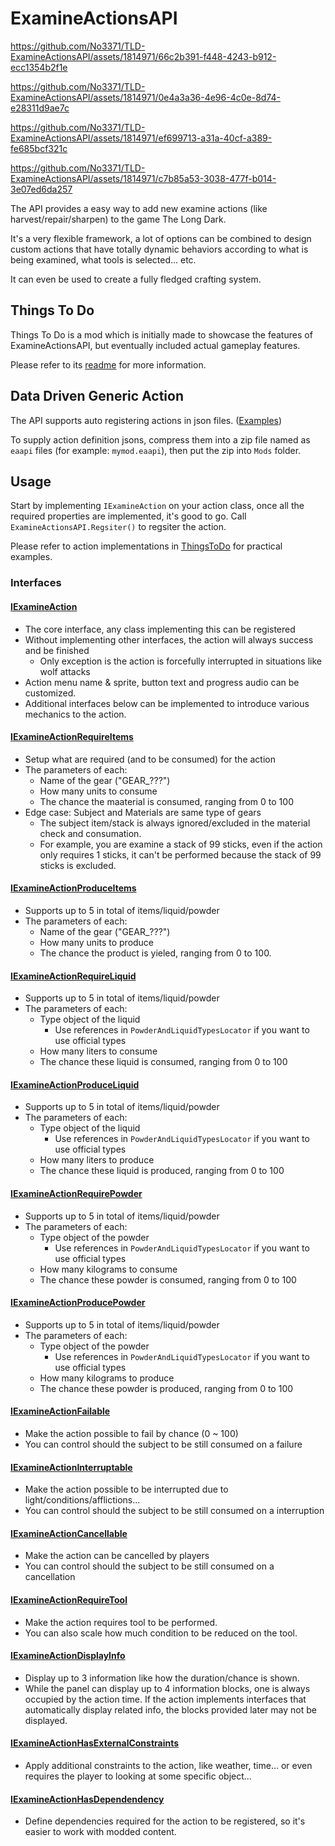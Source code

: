 # ExamineActionsAPI

https://github.com/No3371/TLD-ExamineActionsAPI/assets/1814971/66c2b391-f448-4243-b912-ecc1354b2f1e

https://github.com/No3371/TLD-ExamineActionsAPI/assets/1814971/0e4a3a36-4e96-4c0e-8d74-e28311d9ae7c

https://github.com/No3371/TLD-ExamineActionsAPI/assets/1814971/ef699713-a31a-40cf-a389-fe685bcf321c

https://github.com/No3371/TLD-ExamineActionsAPI/assets/1814971/c7b85a53-3038-477f-b014-3e07ed6da257

The API provides a easy way to add new examine actions (like harvest/repair/sharpen) to the game The Long Dark.

It's a very flexible framework, a lot of options can be combined to design custom actions that have totally dynamic behaviors according to what is being examined, what tools is selected... etc.

It can even be used to create a fully fledged crafting system.

## Things To Do

Things To Do is a mod which is initially made to showcase the features of ExamineActionsAPI, but eventually included actual gameplay features.

Please refer to its [readme](/demo/README.md) for more information.

## Data Driven Generic Action

The API supports auto registering actions in json files. ([Examples](/api/DataDrivenGenericAction//Examples))

To supply action definition jsons, compress them into a zip file named as `eaapi` files (for example: `mymod.eaapi`), then put the zip into `Mods` folder.

## Usage

Start by implementing `IExamineAction` on your action class, once all the required properties are implemented, it's good to go. Call  `ExamineActionsAPI.Regsiter()` to regsiter the action.

Please refer to action implementations in [ThingsToDo](/demo) for practical examples.

### Interfaces

#### [IExamineAction](api/Interfaces/IExamineAction.cs)

- The core interface, any class implementing this can be registered
- Without implementing other interfaces, the action will always success and be finished
    - Only exception is the action is forcefully interrupted in situations like wolf attacks
- Action menu name & sprite, button text and progress audio can be customized.
- Additional interfaces below can be implemented to introduce various mechanics to the action.

#### [IExamineActionRequireItems](api/Interfaces/IExamineActionRequireItems.cs)

- Setup what are required (and to be consumed) for the action
- The parameters of each:
    - Name of the gear ("GEAR_???")
    - How many units to consume
    - The chance the maaterial is consumed, ranging from 0 to 100
- Edge case: Subject and Materials are same type of gears
    - The subject item/stack is always ignored/excluded in the material check and consumation.
    - For example, you are examine a stack of 99 sticks, even if the action only requires 1 sticks, it can't be performed because the stack of 99 sticks is excluded.

#### [IExamineActionProduceItems](api/Interfaces/IExamineActionProduceItems.cs)

- Supports up to 5 in total of items/liquid/powder
- The parameters of each:
    - Name of the gear ("GEAR_???")
    - How many units to produce
    - The chance the product is yieled, ranging from 0 to 100.

#### [IExamineActionRequireLiquid](api/Interfaces/IExamineActionRequireLiquid.cs)

- Supports up to 5 in total of items/liquid/powder
- The parameters of each:
    - Type object of the liquid
        - Use references in `PowderAndLiquidTypesLocator` if you want to use official types
    - How many liters to consume
    - The chance these liquid is consumed, ranging from 0 to 100

#### [IExamineActionProduceLiquid](api/Interfaces/IExamineActionProduceLiquid.cs)

- Supports up to 5 in total of items/liquid/powder
- The parameters of each:
    - Type object of the liquid
        - Use references in `PowderAndLiquidTypesLocator` if you want to use official types
    - How many liters to produce
    - The chance these liquid is produced, ranging from 0 to 100
  
#### [IExamineActionRequirePowder](api/Interfaces/IExamineActionRequirePowder.cs)

- Supports up to 5 in total of items/liquid/powder
- The parameters of each:
    - Type object of the powder
        - Use references in `PowderAndLiquidTypesLocator` if you want to use official types
    - How many kilograms to consume
    - The chance these powder is consumed, ranging from 0 to 100

#### [IExamineActionProducePowder](api/Interfaces/IExamineActionProducePowder.cs)

- Supports up to 5 in total of items/liquid/powder
- The parameters of each:
    - Type object of the powder
        - Use references in `PowderAndLiquidTypesLocator` if you want to use official types
    - How many kilograms to produce
    - The chance these powder is produced, ranging from 0 to 100

#### [IExamineActionFailable](api/Interfaces/IExamineActionFailable.cs)

- Make the action possible to fail by chance (0 ~ 100)
- You can control should the subject to be still consumed on a failure

#### [IExamineActionInterruptable](api/Interfaces/IExamineActionInterruptable.cs)

- Make the action possible to be interrupted due to light/conditions/afflictions...
- You can control should the subject to be still consumed on a interruption

#### [IExamineActionCancellable](api/Interfaces/IExamineActionCancellable.cs)

- Make the action can be cancelled by players
- You can control should the subject to be still consumed on a cancellation
  
#### [IExamineActionRequireTool](api/Interfaces/IExamineActionRequireTool.cs)

- Make the action requires tool to be performed.
- You can also scale how much condition to be reduced on the tool.

#### [IExamineActionDisplayInfo](api/Interfaces/IExamineActionDisplayInfo.cs)

- Display up to 3 information like how the duration/chance is shown.
- While the panel can display up to 4 information blocks, one is always occupied by the action time. If the action implements interfaces that automatically display related info, the blocks provided later may not be displayed.

#### [IExamineActionHasExternalConstraints](api/Interfaces/IExamineActionHasExternalConstraints.cs)

- Apply additional constraints to the action, like weather, time... or even requires the player to looking at some specific object...

#### [IExamineActionHasDependendency](api/Interfaces/IExamineActionHasDependendency.cs)

- Define dependencies required for the action to be registered, so it's easier to work with modded content.